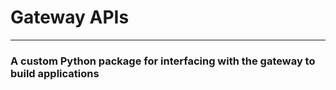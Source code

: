 # Gateway APIs
___

### A custom Python package for interfacing with the gateway to build applications
